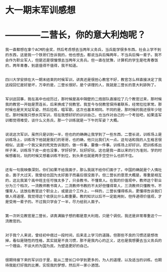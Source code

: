 # 大一期末军训感想 
# ————二营长，你的意大利炮呢？

    我一直都想在拿个ACM的金奖，然后考虑想去当两年义务兵，当兵能学很多东西，社会上学不到的东西，这是我一个铁哥们告诉我的，他也想去。都说当兵后悔两年，不当兵后悔一辈子。我不会作为职业军人，但是还是很憧憬去当两年义务兵。但一直在犹豫，计算机的学生是吃青春饭的，两年青春，到底值得不值得，我不知道。


    四川大学安排在大一期末结束的时候军训，讲真还是很担心教官不好，教官怎么样直接决定了我这段回忆是好是坏，万幸的是，二营长很好。是个讲理的人，我就是二营长的意大利舔狗了。


    军训这回事，我在高中也经历过，那时候是高中隔壁的二炮部队直接拉了几个教官过来，那时候我的教官一开始是贾连长，后来换成了倪教官。我至今与倪教官保持着联系，经常拉拉家常。那时候也是天天站军姿，然后拉练，唱军歌。这次也基本相同。不同的是，那时候的我还很年少轻狂。那时候我只想水完军训，现在我想好好的训训自己，也当作对自己的一个考验吧，如果连军训都觉得难受，谈什么义务兵，那一个训练就是一下午的军姿？大概。


    说说这次军训，虽然只是训到一半，但也的的确确让我学到了一些东西，二营长说，训练场上是训练场上，训练场下他就是我们的哥哥，也的确，他只比我们大一点。这句话和我的人生格言很相似，这是一个我父亲的死党告诉我的，做一件事，要像一件事。训练场上好好训，把训练练出样子来，训练场下皮一皮也没事，学好好学，玩好好玩，这也是我一直以来的行为准则，学的时候想着玩，玩的时候又想着训练不到位，到头来也就是两手空空什么也抓不住。


    还有一句我映像深刻，你们如果不给我面子，那么我就不给你们面子了。中国的确就是个人情社会，面子大过天，我曾经也因为太好面子而最后很没面子。但二营长的意思大概是，尊重是相互的，这比我某个高中班主任可强太多了，只会教书，不懂育人。在我的价值观中，教师这个职业分为三个档次，一流教师教书育人，二流教师书教的不太好但懂得育人，三流教师只懂教书，不懂育人。这放在教官这个职业上，或是这个工作上，一样的，二营长懂得练兵，更懂得告诉我们做人得道理，我觉得这个收获比什么都重要。教的知识以后不一定能用到，但传递得价值观，才是受用一辈子的。不过我只学会了一半，尽力给别人面子。


    第一次听见教官是二营长，讲真满脑子想的都是意大利炮，只是个调侃，我还是非常尊重这个一流教官的。


    对于我个人来说，曾经初中痞过一段时间，后来走上学习的道路，但那些不良的习惯还是想改掉，看似是随性的性格，其实就是不良习惯，那不是我内心的正义，这也是我想要去当义务兵的一个理由，不谈大的为国为民，为塑造更好的自己。


    很期待接下来的军训日子里，能从二营长口中学到更多的，为人的道理，以及适当的训练。也期待我能打好我的比赛，实现我的梦想，然后开一家小酒馆。
